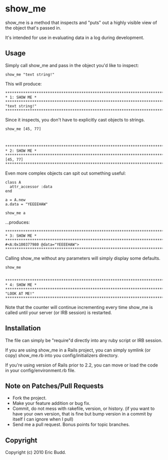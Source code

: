 show_me
=======

show_me is a method that inspects and "puts" out a highly visible view of the object that's passed in.

It's intended for use in evaluating data in a log during development.

Usage
-----

Simply call show_me and pass in the object you'd like to inspect:

    show_me "text string!"

This will produce:

    ********************************************************************************
    * 1: SHOW ME *
    ********************************************************************************
    "text string!"
    ********************************************************************************

Since it inspects, you don't have to explicitly cast objects to strings.

    show_me [45, 77]



    ********************************************************************************
    * 2: SHOW ME *
    ********************************************************************************
    [45, 77]
    ********************************************************************************

Even more complex objects can spit out something useful:

    class A
      attr_accessor :data
    end

    a = A.new
    a.data = "YEEEEHAW"

    show_me a

...produces:

    ********************************************************************************
    * 3: SHOW ME *
    ********************************************************************************
    #<A:0x100377980 @data="YEEEEHAW">
    ********************************************************************************

Calling show_me without any parameters will simply display some defaults.

    show_me


    ********************************************************************************
    * 4: SHOW ME *
    ********************************************************************************
    "LOOK AT ME!"
    ********************************************************************************

Note that the counter will continue incrementing every time show_me is called until your server (or IRB session) is restarted.

Installation
------------

The file can simply be "require"d directly into any ruby script or IRB session.

If you are using show_me in a Rails project, you can simply symlink (or copy) show_me.rb into you config/initializers directory.

If you're using  version of Rails prior to 2.2, you can move or load the code in your config/environment.rb file.

Note on Patches/Pull Requests
-----------------------------

* Fork the project.
* Make your feature addition or bug fix.
* Commit, do not mess with rakefile, version, or history.
  (if you want to have your own version, that is fine but bump version in a commit by itself I can ignore when I pull)
* Send me a pull request. Bonus points for topic branches.

Copyright
---------

Copyright (c) 2010 Eric Budd.


